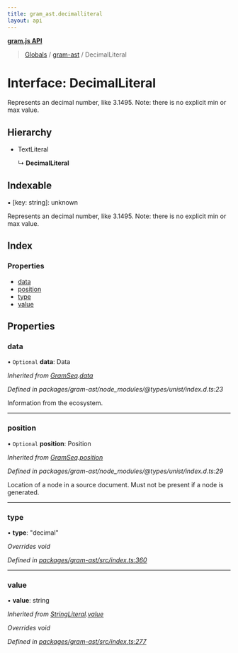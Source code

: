 ```yaml
---
title: gram_ast.decimalliteral
layout: api
---
```


**[gram.js API](../README.md)**

> [Globals](../globals.md) / [gram-ast](../modules/gram_ast.md) / DecimalLiteral

# Interface: DecimalLiteral

Represents an decimal number, like 3.1495.
Note: there is no explicit min or max value.

## Hierarchy

* TextLiteral

  ↳ **DecimalLiteral**

## Indexable

▪ [key: string]: unknown

Represents an decimal number, like 3.1495.
Note: there is no explicit min or max value.

## Index

### Properties

* [data](gram_ast.decimalliteral.md#data)
* [position](gram_ast.decimalliteral.md#position)
* [type](gram_ast.decimalliteral.md#type)
* [value](gram_ast.decimalliteral.md#value)

## Properties

### data

• `Optional` **data**: Data

*Inherited from [GramSeq](gram_ast.gramseq.md).[data](gram_ast.gramseq.md#data)*

*Defined in packages/gram-ast/node_modules/@types/unist/index.d.ts:23*

Information from the ecosystem.

___

### position

• `Optional` **position**: Position

*Inherited from [GramSeq](gram_ast.gramseq.md).[position](gram_ast.gramseq.md#position)*

*Defined in packages/gram-ast/node_modules/@types/unist/index.d.ts:29*

Location of a node in a source document.
Must not be present if a node is generated.

___

### type

•  **type**: \"decimal\"

*Overrides void*

*Defined in [packages/gram-ast/src/index.ts:360](https://github.com/gram-data/gram-js/blob/fc61725/packages/gram-ast/src/index.ts#L360)*

___

### value

•  **value**: string

*Inherited from [StringLiteral](gram_ast.stringliteral.md).[value](gram_ast.stringliteral.md#value)*

*Overrides void*

*Defined in [packages/gram-ast/src/index.ts:277](https://github.com/gram-data/gram-js/blob/fc61725/packages/gram-ast/src/index.ts#L277)*
